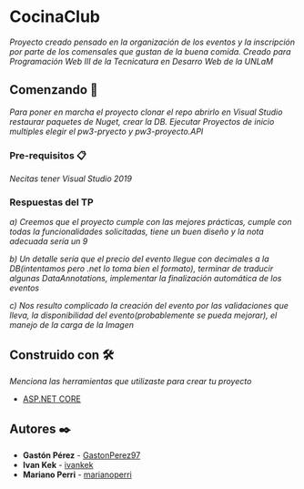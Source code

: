 # CocinaClub

_Proyecto creado pensado en la organización de los eventos y la inscripción por parte de los comensales que gustan de la buena comida. Creado para Programación Web III de la Tecnicatura en Desarro Web de la UNLaM_

## Comenzando 🚀

_Para poner en marcha el proyecto clonar el repo abrirlo en Visual Studio restaurar paquetes de Nuget, crear la DB. Ejecutar Proyectos de inicio multiples elegir el pw3-pryecto y pw3-proyecto.API_




### Pre-requisitos 📋

_Necitas tener Visual Studio 2019_


### Respuestas del TP

_a) Creemos que el proyecto cumple con las mejores prácticas, cumple con todas la funcionalidades solicitadas, tiene un buen diseño y la nota adecuada sería un 9_

_b) Un detalle sería que el precio del evento llegue con decimales a la DB(intentamos pero .net lo toma bien el formato), terminar de traducir algunas DataAnnotations, implementar la finalización automática de los eventos_

_c) Nos resulto complicado la creación del evento por las validaciones que lleva, la disponibilidad del evento(probablemente se pueda mejorar), el manejo de la carga de la Imagen_


## Construido con 🛠️

_Menciona las herramientas que utilizaste para crear tu proyecto_

* [ASP.NET CORE](https://dotnet.microsoft.com/download/dotnet/5.0) 

## Autores ✒️

* **Gastón Pérez**   - [GastonPerez97](https://github.com/GastonPerez97)
* **Ivan Kek**       - [ivankek](https://github.com/ivankek)
* **Mariano Perri**  - [marianoperri](https://github.com/marianoperri)


